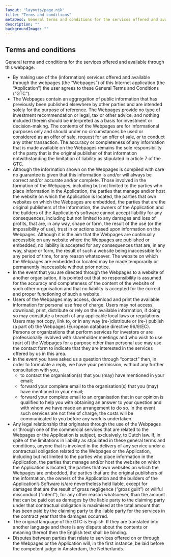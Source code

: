 ```yaml
---
layout: "layouts/page.njk"
title: "Terms and conditions"
metaDesc: General terms and conditions for the services offered and available through this webpage.
description: ""
backgroundImage: ""
---
```


## Terms and conditions

General terms and conditions for the services offered and available through this webpage.

*   By making use of the (information) services offered and available through the webpages (the “Webpages”) of this Internet application (the “Application”) the user agrees to these General Terms and Conditions (“GTC”).
*   The Webpages contain an aggregation of public information that has previously been published elsewhere by other parties and are intended solely for the purpose of reference. The Webpages provide no type of investment recommendation or legal, tax or other advice, and nothing included therein should be interpreted as a basis for investment or decision-making. The contents of the Webpages are for informational purposes only and should under no circumstances be used or considered as an offer of sale, request for an offer of sale, or to conduct any other transaction. The accuracy or completeness of any information that is made available on the Webpages remains the sole responsibility of the party that is the original publisher of that information notwithstanding the limitation of liability as stipulated in article 7 of the GTC.
*   Although the information shown on the Webpages is compiled with care no guarantee is given that this information is and/or will always be correct and/or accurate and/or complete. Those involved in the formation of the Webpages, including but not limited to the parties who place information in the Application, the parties that manage and/or host the website on which the Application is located, the parties that own websites on which the Webpages are embedded, the parties that are the original publishers of the information, the owners of the Application and the builders of the Application’s software cannot accept liability for any consequences, including but not limited to any damages and loss of profits, that are, in any way, shape or form, the result of the use (or the impossibility of use), trust in or actions based upon information on the Webpages. Although it is the aim that the Webpages are continually accessible on any website where the Webpages are published or embedded, no liability is accepted for any consequences that are, in any way, shape or form, the result of such a website being inaccessible for any period of time, for any reason whatsoever. The website on which the Webpages are embedded or located may be made temporarily or permanently inaccessible without prior notice.
*   In the event that you are directed through the Webpages to a website of another organisation, it is pointed out that no responsibility is assumed for the accuracy and completeness of the content of the website of such other organisation and that no liability is accepted for the correct and proper functioning of such a website.
*   Users of the Webpages may access, download and print the available information for personal use free of charge. Users may not access, download, print, distribute or rely on the available information, if doing so may constitute a breach of any applicable local laws or regulations.  Users may not copy, link to, or in any way (re-)distribute or (re-) publish (a part of) the Webpages (European database directive 96/9/EC). Persons or organizations that perform services for investors or are professionally involved with shareholder meetings and who wish to use (part of) the Webpages for a purpose other than personal use may use the contact form to indicate that they are interested in the services offered by us in this area.
*   In the event you have asked us a question through “contact” then, in order to formulate a reply, we have your permission, without any further consultation with you,
    *   to contact the organisation(s) that you (may) have mentioned in your email;
    *   forward your complete email to the organisation(s) that you (may) have mentioned in your email;
    *   forward your complete email to an organisation that in our opinion is qualified to help you with obtaining an answer to your question and with whom we have made an arrangement to do so. In the event such services are not free of charge, the costs will be communicated to you before any work is undertaken.
*   Any legal relationship that originates through the use of the Webpages or through one of the commercial services that are related to the Webpages or the Application is subject, exclusively, to Dutch law. If, in spite of the limitations in liability as stipulated in these general terms and conditions, anyone that is involved in the delivery of any service under a contractual obligation related to the Webpages or the Application, including but not limited to the parties who place information in the Application, the parties that manage and/or host the website on which the Application is located, the parties that own websites on which the Webpages are embedded, the parties that are the original publishers of the information, the owners of the Application and the builders of the Application’s Software is/are nevertheless held liable, except for damages that are the result of gross negligence (“gross guilt”) or willful misconduct (“intent”), for any other reason whatsoever, than the amount that can be paid out as damages by the liable party to the claiming party under that contractual obligation is maximised at the total amount that has been paid by the claiming party to the liable party for the services in the contract year that the damages occurred.
*   The original language of the GTC is English. If they are translated into another language and there is any dispute about the contents or meaning thereof then the English text shall be binding.
*   Disputes between parties that relate to services offered on or through the Webpages or the Application will, in the first instance, be laid before the competent judge in Amsterdam, the Netherlands.
